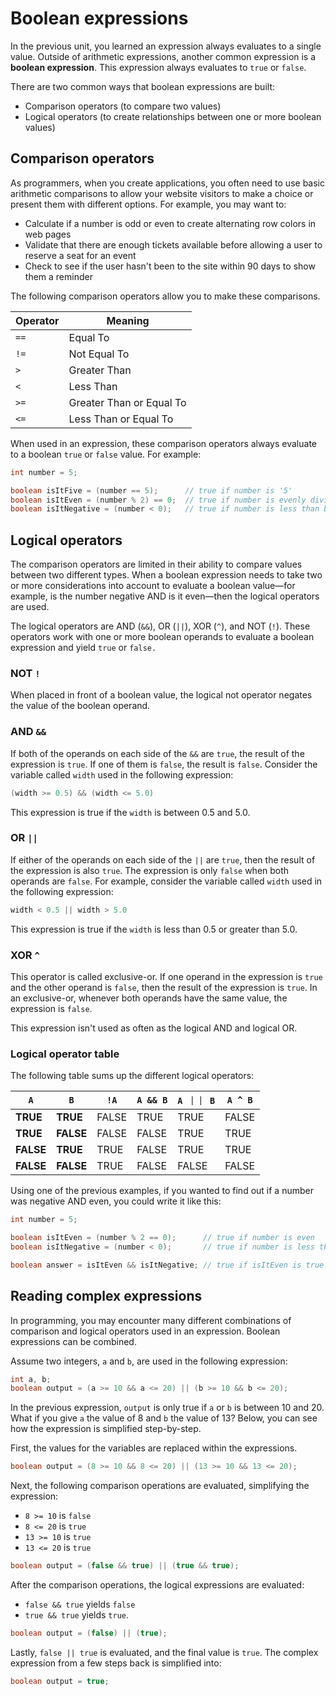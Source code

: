 # Boolean expressions

In the previous unit, you learned an expression always evaluates to a single value. Outside of arithmetic expressions, another common expression is a **boolean expression**. This expression always evaluates to `true` or `false`.

There are two common ways that boolean expressions are built:

-   Comparison operators (to compare two values)
-   Logical operators (to create relationships between one or more boolean values)

## Comparison operators
As programmers, when you create applications, you often need to use basic arithmetic comparisons to allow your website visitors to make a choice or present them with different options. For example, you may want to:

-   Calculate if a number is odd or even to create alternating row colors in web pages
-   Validate that there are enough tickets available before allowing a user to reserve a seat for an event
-   Check to see if the user hasn't been to the site within 90 days to show them a reminder

The following comparison operators allow you to make these comparisons.

| Operator | Meaning                  |
| -------- | ------------------------ |
| `==`       | Equal To                 |
| `!=`       | Not Equal To             |
| `>`        | Greater Than             |
| `<`        | Less Than                |
| `>=`       | Greater Than or Equal To |
| `<=`       | Less Than or Equal To    |

When used in an expression, these comparison operators always evaluate to a boolean `true` or `false` value. For example:

```java
int number = 5;

boolean isItFive = (number == 5);      // true if number is '5'
boolean isItEven = (number % 2) == 0;  // true if number is evenly divisible by '2'
boolean isItNegative = (number < 0);   // true if number is less than but not equal to 0
```

## Logical operators
The comparison operators are limited in their ability to compare values between two different types. When a boolean expression needs to take two or more considerations into account to evaluate a boolean value—for example, is the number negative AND is it even—then the logical operators are used.

The logical operators are AND (`&&`), OR (`||`), XOR (`^`), and NOT (`!`). These operators work with one or more boolean operands to evaluate a boolean expression and yield `true` or `false.`

### NOT `!`
When placed in front of a boolean value, the logical not operator negates the value of the boolean operand.

### AND `&&`
If both of the operands on each side of the `&&` are `true`, the result of the expression is `true`. If one of them is `false`, the result is `false`. Consider the variable called `width` used in the following expression:

```java
(width >= 0.5) && (width <= 5.0)
```

This expression is true if the `width` is between 0.5 and 5.0.

### OR `||`
If either of the operands on each side of the `||` are `true`, then the result of the expression is also `true`. The expression is only `false` when both operands are `false`. For example, consider the variable called `width` used in the following expression:

```java
width < 0.5 || width > 5.0
```

This expression is true if the `width` is less than 0.5 or greater than 5.0.

### XOR `^`
This operator is called exclusive-or. If one operand in the expression is `true` and the other operand is `false`, then the result of the expression is `true`. In an exclusive-or, whenever both operands have the same value, the expression is `false`.

This expression isn't used as often as the logical AND and logical OR.

### Logical operator table
The following table sums up the different logical operators:

| `A`     | `B`     | `!A`    | `A && B` | `A ｜｜ B` | `A ^ B` |
| ----- | ----- | ----- | ------ | -------- | ----- |
| **TRUE**  | **TRUE**  | FALSE | TRUE   | TRUE     | FALSE |
| **TRUE**  | **FALSE** | FALSE | FALSE  | TRUE     | TRUE  |
| **FALSE** | **TRUE**  | TRUE  | FALSE  | TRUE     | TRUE  |
| **FALSE** | **FALSE** | TRUE  | FALSE  | FALSE    | FALSE |

Using one of the previous examples, if you wanted to find out if a number was negative AND even, you could write it like this:

```java
int number = 5;

boolean isItEven = (number % 2 == 0);      // true if number is even
boolean isItNegative = (number < 0);       // true if number is less than but not equal to 0

boolean answer = isItEven && isItNegative; // true if isItEven is true and isItNegative is true
```

## Reading complex expressions
In programming, you may encounter many different combinations of comparison and logical operators used in an expression. Boolean expressions can be combined.

Assume two integers, `a` and `b`, are used in the following expression:

```java
int a, b;
boolean output = (a >= 10 && a <= 20) || (b >= 10 && b <= 20);
```

In the previous expression, `output` is only true if `a` or `b` is between 10 and 20. What if you give `a` the value of 8 and `b` the value of 13? Below, you can see how the expression is simplified step-by-step.

First, the values for the variables are replaced within the expressions.

```java
boolean output = (8 >= 10 && 8 <= 20) || (13 >= 10 && 13 <= 20);
```

Next, the following comparison operations are evaluated, simplifying the expression:

-   `8 >= 10` is `false`
-   `8 <= 20` is `true`
-   `13 >= 10` is `true`
-   `13 <= 20` is `true`

```java
boolean output = (false && true) || (true && true);
```

After the comparison operations, the logical expressions are evaluated:

-   `false && true` yields `false`
-   `true && true` yields `true`.

```java
boolean output = (false) || (true);
```

Lastly, `false || true` is evaluated, and the final value is `true`. The complex expression from a few steps back is simplified into:

```java
boolean output = true;
```
